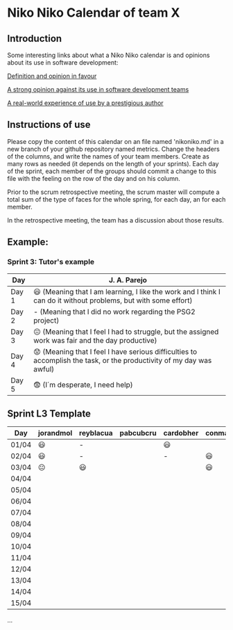 # Niko Niko Calendar of team X
## Introduction
Some interesting links about what a Niko Niko calendar is and opinions about its use in software development:

[Definition and opinion in favour](https://blog.teammood.com/2018/07/24/evaluating-your-teams-health-with-the-niko-niko-calendar.html?utm_source=google&utm_medium=cpc&utm_campaign=blog-niko-niko&utm_content=niko-niko&utm_term=niko%20niko%20calendar&gclid=Cj0KCQjwsYb0BRCOARIsAHbLPhGYfc7zpSwEDx8KE3VjlsTyy1M1F8O8lxyOPWQTpjf71RjXeD5rgWsaAmEhEALw_wcB)

[A strong opinion against its use in software development teams](https://www.tinypulse.com/blog/sk-niko-niko-calendar-workplace-morale)

[A real-world experience of use by a prestigious author](https://www.javiergarzas.com/2015/05/calendarios-niko-niko.html)
## Instructions of use
Please copy the content of this calendar on an file named 'nikoniko.md' in a new branch of your github repository named metrics.
Change the headers of the columns, and write the names of your team members.
Create as many rows as needed (it depends on the length of your sprints).
Each day of the sprint, each member of the groups should commit a change to this file with the feeling on the row of the day and on his column. 

Prior to the scrum retrospective meeting, the scrum master will compute a total sum of the type of faces for the whole spring, for each day, an for each member.

In the retrospective meeting, the team has a discussion about those results.

## Example:

### Sprint 3: Tutor's example

| Day           | J. A. Parejo  |
| ------------- | ------------- |
| Day 1         |    :smiley: (Meaning that I am learning, I like the work and I think I can do it without problems, but with some effort) |
| Day 2         |    - (Meaning that I did no work regarding the PSG2 project)           |
| Day 3         |    :neutral_face:  (Meaning that I feel I had to struggle, but the assigned work was fair and the day productive)          |:fearful:
| Day 4         |    :worried: (Meaning that I feel I have serious difficulties to accomplish the task, or the productivity of my day was awful)           |
| Day 5         |    :fearful:   (I´m desperate, I need help)        |


## Sprint L3 Template

| Day           |   jorandmol   |   reyblacua    |   pabcubcru    |   cardobher    |   conmarred    |     mruano     |
| ------------- | ------------- | -------------  | -------------  | -------------  | -------------  | -------------  |
| 01/04         |   :smiley:    |       -        |                |   :smiley:     |                |   :smiley:     |
| 02/04         |   :smiley:    |       -        |                |       -        |   :smiley:     |   :smiley:     |
| 03/04         | :neutral_face:|    :smiley:    |                |                |   :smiley:     | :neutral_face: |
| 04/04         |               |                |                |                |                |                |
| 05/04         |               |                |                |                |                |                |
| 06/04         |               |                |                |                |                |                |
| 07/04         |               |                |                |                |                |                |
| 08/04         |               |                |                |                |                |                |
| 09/04         |               |                |                |                |                |                |
| 10/04         |               |                |                |                |                |                |
| 11/04         |               |                |                |                |                |                |
| 12/04         |               |                |                |                |                |                |
| 13/04         |               |                |                |                |                |                |
| 14/04         |               |                |                |                |                |                |
| 15/04         |               |                |                |                |                |                |
...

